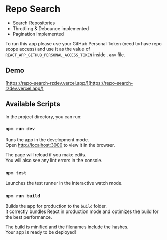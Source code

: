 # Repo Search

- Search Repositories
- Throttling & Debounce implemented
- Pagination Implemented

To run this app please use your GitHub Personal Token (need to have repo scope access) and use it as the value of `REACT_APP_GITHUB_PERSONAL_ACCESS_TOKEN` inside `.env` file.

## Demo

[https://repo-search-rzdev.vercel.app/](https://repo-search-rzdev.vercel.app/)

## Available Scripts

In the project directory, you can run:

### `npm run dev`

Runs the app in the development mode.\
Open [http://localhost:3000](http://localhost:3000) to view it in the browser.

The page will reload if you make edits.\
You will also see any lint errors in the console.

### `npm test`

Launches the test runner in the interactive watch mode.

### `npm run build`

Builds the app for production to the `build` folder.\
It correctly bundles React in production mode and optimizes the build for the best performance.

The build is minified and the filenames include the hashes.\
Your app is ready to be deployed!